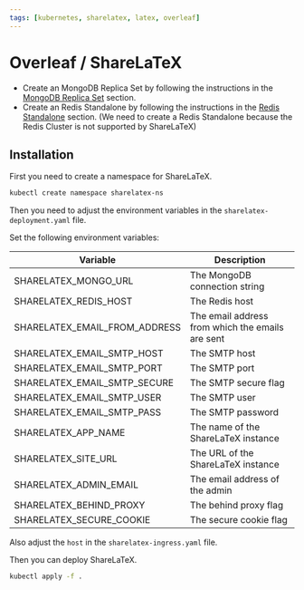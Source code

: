 ```yaml
---
tags: [kubernetes, sharelatex, latex, overleaf]
---
```


# Overleaf / ShareLaTeX

- Create an MongoDB Replica Set by following the instructions in the [MongoDB Replica Set](/databases/mongodb) section.
- Create an Redis Standalone by following the instructions in the [Redis Standalone](/databases/redis) section. (We need to create a Redis Standalone because the Redis Cluster is not supported by ShareLaTeX)

## Installation

First you need to create a namespace for ShareLaTeX.

```bash
kubectl create namespace sharelatex-ns
```

Then you need to adjust the environment variables in the `sharelatex-deployment.yaml` file.

Set the following environment variables:

| Variable                      | Description                                      |
| ----------------------------- | ------------------------------------------------ |
| SHARELATEX_MONGO_URL          | The MongoDB connection string                    |
| SHARELATEX_REDIS_HOST         | The Redis host                                   |
| SHARELATEX_EMAIL_FROM_ADDRESS | The email address from which the emails are sent |
| SHARELATEX_EMAIL_SMTP_HOST    | The SMTP host                                    |
| SHARELATEX_EMAIL_SMTP_PORT    | The SMTP port                                    |
| SHARELATEX_EMAIL_SMTP_SECURE  | The SMTP secure flag                             |
| SHARELATEX_EMAIL_SMTP_USER    | The SMTP user                                    |
| SHARELATEX_EMAIL_SMTP_PASS    | The SMTP password                                |
| SHARELATEX_APP_NAME           | The name of the ShareLaTeX instance              |
| SHARELATEX_SITE_URL           | The URL of the ShareLaTeX instance               |
| SHARELATEX_ADMIN_EMAIL        | The email address of the admin                   |
| SHARELATEX_BEHIND_PROXY       | The behind proxy flag                            |
| SHARELATEX_SECURE_COOKIE      | The secure cookie flag                           |

Also adjust the `host` in the `sharelatex-ingress.yaml` file.

Then you can deploy ShareLaTeX.

```bash
kubectl apply -f .
```
